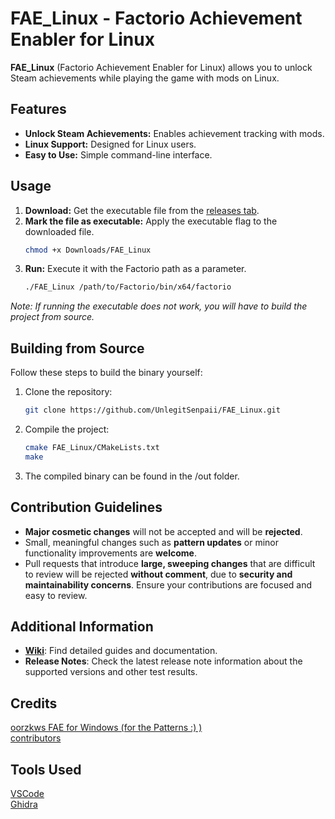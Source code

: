# FAE_Linux - Factorio Achievement Enabler for Linux

**FAE_Linux** (Factorio Achievement Enabler for Linux) allows you to unlock Steam achievements while playing the game with mods on Linux.

## Features
- **Unlock Steam Achievements:** Enables achievement tracking with mods.
- **Linux Support:** Designed for Linux users. 
- **Easy to Use:** Simple command-line interface.

## Usage
1. **Download:** Get the executable file from the [releases tab](https://github.com/UnlegitSenpaii/FAE_Linux/releases).
2. **Mark the file as executable:** Apply the executable flag to the downloaded file.
   ```sh
   chmod +x Downloads/FAE_Linux
   ```
3. **Run:** Execute it with the Factorio path as a parameter.
   ```sh
   ./FAE_Linux /path/to/Factorio/bin/x64/factorio
   ```
*Note: If running the executable does not work, you will have to build the project from source.* 

## Building from Source
Follow these steps to build the binary yourself:
1. Clone the repository:
    ```sh
    git clone https://github.com/UnlegitSenpaii/FAE_Linux.git
    ```
2. Compile the project:
    ```sh
    cmake FAE_Linux/CMakeLists.txt
    make
    ```
3. The compiled binary can be found in the /out folder.

## Contribution Guidelines

- **Major cosmetic changes** will not be accepted and will be **rejected**.
- Small, meaningful changes such as **pattern updates** or minor functionality improvements are **welcome**.
- Pull requests that introduce **large, sweeping changes** that are difficult to review will be rejected **without comment**, due to **security and maintainability concerns**.
Ensure your contributions are focused and easy to review.

## Additional Information
- [**Wiki**](https://github.com/UnlegitSenpaii/FAE_Linux/wiki): Find detailed guides and documentation.
- **Release Notes**: Check the latest release note information about the supported versions and other test results.

## Credits
[oorzkws FAE for Windows (for the Patterns :) )](https://github.com/oorzkws/FactorioAchievementEnabler)<br>
[contributors](https://github.com/UnlegitSenpaii/FAE_Linux/graphs/contributors)<br>

## Tools Used
[VSCode](https://code.visualstudio.com/)<br>
[Ghidra](https://github.com/NationalSecurityAgency/ghidra)<br>

